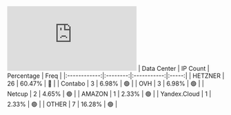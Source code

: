 ![Diagramm](https://github.com/obajay/StateSync-snapshots/blob/main/Projects/Qwoyn/1/README.md)
| Data Center | IP Count | Percentage | Freq |
|:------------:|:--------:|:-----------:|:-----:|
| HETZNER | 26 | 60.47% | 🔴 |
| Contabo | 3 | 6.98% | 🟢 |
| OVH | 3 | 6.98% | 🟢 |
| Netcup | 2 | 4.65% | 🟢 |
| AMAZON | 1 | 2.33% | 🟢 |
| Yandex.Cloud | 1 | 2.33% | 🟢 |
| OTHER | 7 | 16.28% | 🟢 |